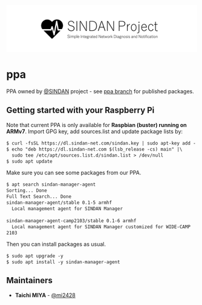  ![SINDAN Project](https://raw.githubusercontent.com/SINDAN/sindan-docker/screenshot/logo.png)

# ppa

PPA owned by [@SINDAN](https://github.com/SINDAN) project - see [ppa branch](https://github.com/SINDAN/ppa/tree/ppa) for published packages.

## Getting started with your Raspberry Pi

Note that current PPA is only available for **Raspbian (buster) running on ARMv7**.
Import GPG key, add sources.list and update package lists by:

```
$ curl -fsSL https://dl.sindan-net.com/sindan.key | sudo apt-key add -
$ echo "deb https://dl.sindan-net.com $(lsb_release -cs) main" |\
  sudo tee /etc/apt/sources.list.d/sindan.list > /dev/null
$ sudo apt update
```

Make sure you can see some packages from our PPA.

```
$ apt search sindan-manager-agent
Sorting... Done
Full Text Search... Done
sindan-manager-agent/stable 0.1-5 armhf
  Local management agent for SINDAN Manager

sindan-manager-agent-camp2103/stable 0.1-6 armhf
  Local management agent for SINDAN Manager customized for WIDE-CAMP 2103
```

Then you can install packages as usual.

```
$ sudo apt upgrade -y
$ sudo apt install -y sindan-manager-agent
```

## Maintainers

- **Taichi MIYA** - [@mi2428](https://github.com/mi2428)


